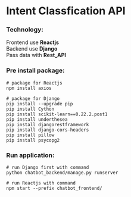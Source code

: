 # Intent Classfication API

### Technology:
Frontend use **Reactjs** <br>
Backend use **Django** <br>
Pass data with **Rest_API**

### Pre install package:

```
# package for Reactjs
npm install axios

# package for Django
pip install --upgrade pip
pip install Cython
pip install scikit-learn==0.22.2.post1
pip install underthesea
pip install djangorestframework
pip install django-cors-headers
pip install pillow
pip install psycopg2
```

### Run application:

```
# run Django first with command
python chatbot_backend/manage.py runserver

# run Reactjs with command
npm start --prefix chatbot_frontend/
```
